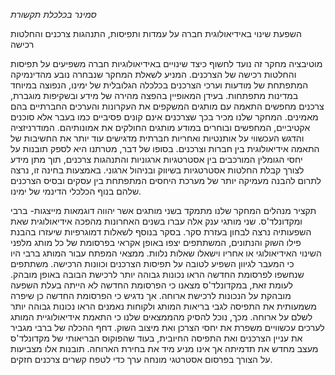 *סמינר בכלכלת תקשורת*

השפעת שינוי באידיאולוגית חברה על עמדות ותפיסות, התנהגות צרכנים והחלטות רכישה

מוטיבציה
מחקר זה נועד לחשוף כיצד שינויים באידיאולוגיות חברה משפיעים על תפיסות והחלטות רכישה של הצרכנים. 
המניע לשאלת המחקר שנבחרה נובע מהדינמיקה המתפתחת של מודעות וערכי הצרכנים בכלכלה הגלובלית של ימינו, הנפוצה במיוחד במדינות מתפתחות. 
בעידן המאופיין בהפצה מהירה של מידע ובשקיפות מוגברת, צרכנים מחפשים התאמה עם מותגים המשקפים את העקרונות והערכים החברתיים בהם מאמינים. 
המחקר שלנו מכיר בכך שצרכנים אינם קונים פסיביים כמו בעבר אלא סוכנים אקטיביים, המחפשים ובוחרים במודע מותגים החולקים את אמונותיהם. 
המודרניזציה והדגש העכשווי על אותנטיות ואחריות חברתית מדגישים עוד יותר את החשיבות של התאמה אידיאולוגית בין חברות וצרכנים. 
בסופו של דבר, מטרתנו היא לספק תובנות על יחסי הגומלין המורכבים בין אסטרטגיות ארגוניות והתנהגות צרכנים, תוך מתן מידע לצורך קבלת החלטות אסטרטגיות בשיווק ובניהול ארגוני. 
באמצעות בחינה זו, נרצה לתרום להבנה מעמיקה יותר של מערכת היחסים המתפתחת בין עסקים ובסיס הצרכנים שלהם בנוף הכלכלי הדינמי של ימינו.

תקציר מנהלים
המחקר שלנו מתמקד בשני מותגים אשר יהווה דוגמאות מייצגות- ברבי ומקדונלד'ס. שני מותגי ענק אלה עברו בשנים האחרונות מהפכה אידיאולוגית שאת השפעותיה נרצה לבחון בעזרת סקר. 
בסקר בנוסף לשאלות דמוגרפיות שיעזרו בהבנת פילו השוק והנתונים, המשתתפים יצפו באופן אקראי בפרסומת של כל מותג מלפני השינוי האידיאולוגי או אחריו וישאלו שאלות נלוות. 
ממצאי המפתח עבור המותג ברבי היו כי המעבר לגיוון השפיע לטובה על תפיסות הצרכנים וכוונות הרכישה. משתתפים שנחשפו לפרסומת החדשה הראו נכונות גבוהה יותר לרכישת הבובה באופן מובהק. 
לעומת זאת, במקדונלד'ס מצאנו כי הפרסומת החדשה לא הייתה בעלת השפעה מובהקת על הנכונות לרכישת ארוחה. אך נדגיש כי הפרסומת החדשה כן שיפרה משמעותית את התפיסה לגבי בריאות המותג ולקוחות נאמנים הראו נכונות גבוהה יותר לשלם על ארוחה. 
מכך, נוכל להסיק מהממצאים שלנו כי התאמת אידיאולוגיית המותג לערכים עכשוויים משפרת את יחסי הצרכן ואת מיצוב השוק. 
דחף ההכלה של ברבי מגביר את עניין הצרכנים ואת התפיסה החיובית, בעוד שהפוקוס הבריאותי של מקדונלד'ס מעצב מחדש את תדמיתה אך אינו מניע מיד את בחירת הארוחה. תובנות אלו מצביעות על הצורך בפרסום אסטרטגי מונחה ערך כדי לטפח קשרים צרכנים חזקים.





